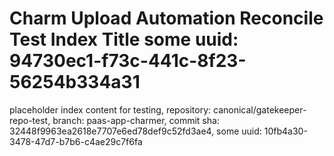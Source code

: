 # Charm Upload Automation Reconcile Test Index Title some uuid: 94730ec1-f73c-441c-8f23-56254b334a31
 placeholder index content for testing,  repository: canonical/gatekeeper-repo-test,  branch: paas-app-charmer,  commit sha: 32448f9963ea2618e7707e6ed78def9c52fd3ae4,  some uuid: 10fb4a30-3478-47d7-b7b6-c4ae29c7f6fa
